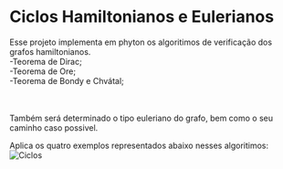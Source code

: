# Ciclos Hamiltonianos e Eulerianos

Esse projeto implementa em phyton os algoritimos de verificação dos grafos hamiltonianos.<br/>
-Teorema de Dirac;<br/>
-Teorema de Ore;<br/>
-Teorema de Bondy e Chvátal;<br/>

<br/><br/>
Também será determinado o tipo euleriano do grafo, bem como o seu caminho caso possivel.<br/>

Aplica os quatro exemplos representados abaixo nesses algoritimos:<br/>
![Ciclos](https://user-images.githubusercontent.com/104148028/226771375-645e65fa-ce91-4628-a0c4-83d2767c8b4b.png)
